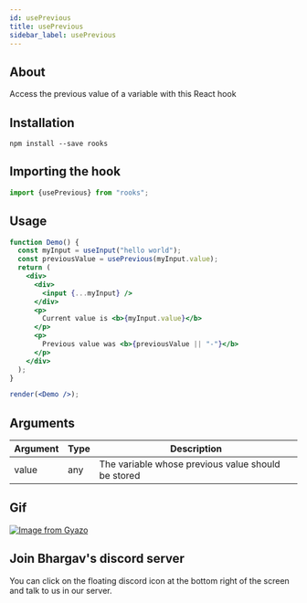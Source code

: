 ```yaml
---
id: usePrevious
title: usePrevious
sidebar_label: usePrevious
---
```


   

## About

Access the previous value of a variable with this React hook
<br/>

## Installation

    npm install --save rooks

## Importing the hook

```javascript
import {usePrevious} from "rooks";
```

## Usage

```jsx
function Demo() {
  const myInput = useInput("hello world");
  const previousValue = usePrevious(myInput.value);
  return (
    <div>
      <div>
        <input {...myInput} />
      </div>
      <p>
        Current value is <b>{myInput.value}</b>
      </p>
      <p>
        Previous value was <b>{previousValue || "-"}</b>
      </p>
    </div>
  );
}

render(<Demo />);
```

## Arguments

| Argument | Type | Description                                        |
| -------- | ---- | -------------------------------------------------- |
| value    | any  | The variable whose previous value should be stored |

## Gif

[![Image from Gyazo](https://i.gyazo.com/9913f58e1959ed60fb590cb280639d88.gif)](https://gyazo.com/9913f58e1959ed60fb590cb280639d88)


## Join Bhargav's discord server
You can click on the floating discord icon at the bottom right of the screen and talk to us in our server.

